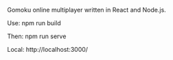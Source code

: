 Gomoku online multiplayer written in React and Node.js.

Use:
npm run build

Then:
npm run serve

Local:
http://localhost:3000/


